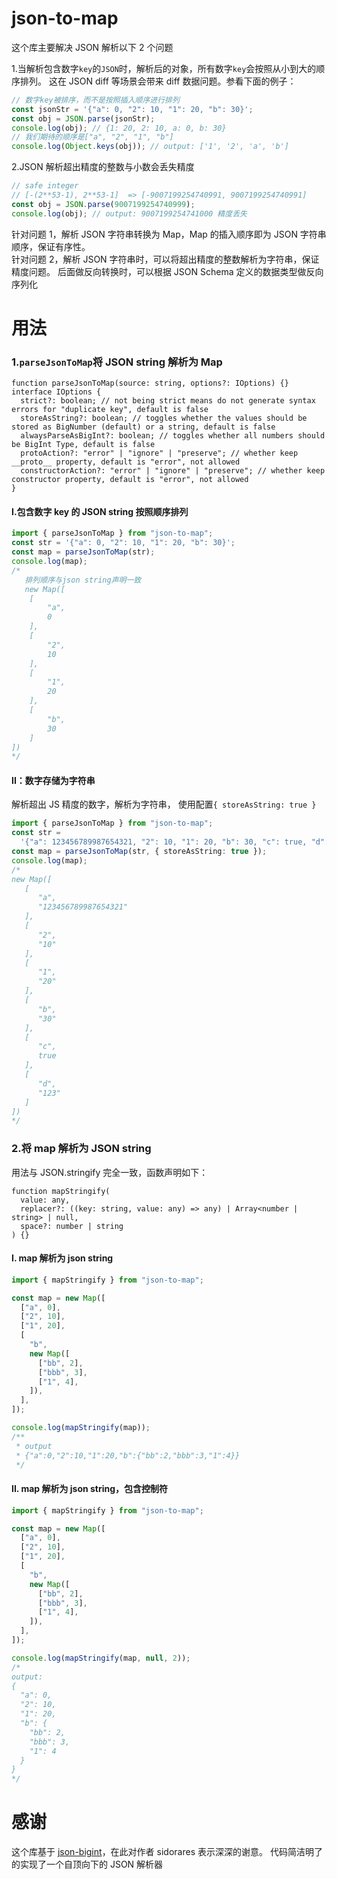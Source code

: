 # json-to-map

这个库主要解决 JSON 解析以下 2 个问题

1.当解析包含数字`key`的`JSON`时，解析后的对象，所有数字`key`会按照从小到大的顺序排列。
这在 JSON diff 等场景会带来 diff 数据问题。参看下面的例子：

```ts
// 数字key被排序，而不是按照插入顺序进行排列
const jsonStr = '{"a": 0, "2": 10, "1": 20, "b": 30}';
const obj = JSON.parse(jsonStr);
console.log(obj); // {1: 20, 2: 10, a: 0, b: 30}
// 我们期待的顺序是["a", "2", "1", "b"]
console.log(Object.keys(obj)); // output: ['1', '2', 'a', 'b']
```

2.JSON 解析超出精度的整数与小数会丢失精度

```ts
// safe integer
// [-(2**53-1), 2**53-1]  => [-9007199254740991, 9007199254740991]
const obj = JSON.parse(9007199254740999);
console.log(obj); // output: 9007199254741000 精度丢失
```

针对问题 1，解析 JSON 字符串转换为 Map，Map 的插入顺序即为 JSON 字符串顺序，保证有序性。  
针对问题 2，解析 JSON 字符串时，可以将超出精度的整数解析为字符串，保证精度问题。
后面做反向转换时，可以根据 JSON Schema 定义的数据类型做反向序列化

# 用法

### 1.`parseJsonToMap`将 JSON string 解析为 Map

```
function parseJsonToMap(source: string, options?: IOptions) {}
interface IOptions {
  strict?: boolean; // not being strict means do not generate syntax errors for "duplicate key", default is false
  storeAsString?: boolean; // toggles whether the values should be stored as BigNumber (default) or a string, default is false
  alwaysParseAsBigInt?: boolean; // toggles whether all numbers should be BigInt Type, default is false
  protoAction?: "error" | "ignore" | "preserve"; // whether keep __proto__ property, default is "error", not allowed
  constructorAction?: "error" | "ignore" | "preserve"; // whether keep constructor property, default is "error", not allowed
}

```

#### I.包含数字 key 的 JSON string 按照顺序排列

```ts
import { parseJsonToMap } from "json-to-map";
const str = '{"a": 0, "2": 10, "1": 20, "b": 30}';
const map = parseJsonToMap(str);
console.log(map);
/*
   排列顺序与json string声明一致
   new Map([
    [
        "a",
        0
    ],
    [
        "2",
        10
    ],
    [
        "1",
        20
    ],
    [
        "b",
        30
    ]
])
*/
```

#### II：数字存储为字符串

解析超出 JS 精度的数字，解析为字符串， 使用配置`{ storeAsString: true }`

```ts
import { parseJsonToMap } from "json-to-map";
const str =
  '{"a": 123456789987654321, "2": 10, "1": 20, "b": 30, "c": true, "d": "123"}';
const map = parseJsonToMap(str, { storeAsString: true });
console.log(map);
/*
new Map([
   [
      "a",
      "123456789987654321"
   ],
   [
      "2",
      "10"
   ],
   [
      "1",
      "20"
   ],
   [
      "b",
      "30"
   ],
   [
      "c",
      true
   ],
   [
      "d",
      "123"
   ]
])
*/
```

### 2.将 map 解析为 JSON string

用法与 JSON.stringify 完全一致，函数声明如下：

```
function mapStringify(
  value: any,
  replacer?: ((key: string, value: any) => any) | Array<number | string> | null,
  space?: number | string
) {}
```

#### I. map 解析为 json string

```ts
import { mapStringify } from "json-to-map";

const map = new Map([
  ["a", 0],
  ["2", 10],
  ["1", 20],
  [
    "b",
    new Map([
      ["bb", 2],
      ["bbb", 3],
      ["1", 4],
    ]),
  ],
]);

console.log(mapStringify(map));
/**
 * output
 * {"a":0,"2":10,"1":20,"b":{"bb":2,"bbb":3,"1":4}}
 */
```

#### II. map 解析为 json string，包含控制符

```ts
import { mapStringify } from "json-to-map";

const map = new Map([
  ["a", 0],
  ["2", 10],
  ["1", 20],
  [
    "b",
    new Map([
      ["bb", 2],
      ["bbb", 3],
      ["1", 4],
    ]),
  ],
]);

console.log(mapStringify(map, null, 2));
/*
output:
{
  "a": 0,
  "2": 10,
  "1": 20,
  "b": {
    "bb": 2,
    "bbb": 3,
    "1": 4
  }
}
*/
```

# 感谢

这个库基于 [json-bigint](https://www.npmjs.com/package/json-bigint)，在此对作者 sidorares 表示深深的谢意。
代码简洁明了的实现了一个自顶向下的 JSON 解析器
